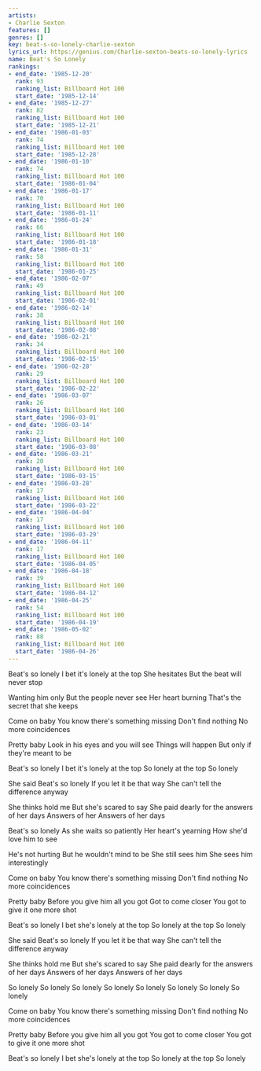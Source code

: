 ```yaml
---
artists:
- Charlie Sexton
features: []
genres: []
key: beat-s-so-lonely-charlie-sexton
lyrics_url: https://genius.com/Charlie-sexton-beats-so-lonely-lyrics
name: Beat's So Lonely
rankings:
- end_date: '1985-12-20'
  rank: 93
  ranking_list: Billboard Hot 100
  start_date: '1985-12-14'
- end_date: '1985-12-27'
  rank: 82
  ranking_list: Billboard Hot 100
  start_date: '1985-12-21'
- end_date: '1986-01-03'
  rank: 74
  ranking_list: Billboard Hot 100
  start_date: '1985-12-28'
- end_date: '1986-01-10'
  rank: 74
  ranking_list: Billboard Hot 100
  start_date: '1986-01-04'
- end_date: '1986-01-17'
  rank: 70
  ranking_list: Billboard Hot 100
  start_date: '1986-01-11'
- end_date: '1986-01-24'
  rank: 66
  ranking_list: Billboard Hot 100
  start_date: '1986-01-18'
- end_date: '1986-01-31'
  rank: 58
  ranking_list: Billboard Hot 100
  start_date: '1986-01-25'
- end_date: '1986-02-07'
  rank: 49
  ranking_list: Billboard Hot 100
  start_date: '1986-02-01'
- end_date: '1986-02-14'
  rank: 38
  ranking_list: Billboard Hot 100
  start_date: '1986-02-08'
- end_date: '1986-02-21'
  rank: 34
  ranking_list: Billboard Hot 100
  start_date: '1986-02-15'
- end_date: '1986-02-28'
  rank: 29
  ranking_list: Billboard Hot 100
  start_date: '1986-02-22'
- end_date: '1986-03-07'
  rank: 26
  ranking_list: Billboard Hot 100
  start_date: '1986-03-01'
- end_date: '1986-03-14'
  rank: 23
  ranking_list: Billboard Hot 100
  start_date: '1986-03-08'
- end_date: '1986-03-21'
  rank: 20
  ranking_list: Billboard Hot 100
  start_date: '1986-03-15'
- end_date: '1986-03-28'
  rank: 17
  ranking_list: Billboard Hot 100
  start_date: '1986-03-22'
- end_date: '1986-04-04'
  rank: 17
  ranking_list: Billboard Hot 100
  start_date: '1986-03-29'
- end_date: '1986-04-11'
  rank: 17
  ranking_list: Billboard Hot 100
  start_date: '1986-04-05'
- end_date: '1986-04-18'
  rank: 39
  ranking_list: Billboard Hot 100
  start_date: '1986-04-12'
- end_date: '1986-04-25'
  rank: 54
  ranking_list: Billboard Hot 100
  start_date: '1986-04-19'
- end_date: '1986-05-02'
  rank: 88
  ranking_list: Billboard Hot 100
  start_date: '1986-04-26'
---
```

Beat's so lonely
I bet it's lonely at the top
She hesitates
But the beat will never stop

Wanting him only
But the people never see
Her heart burning
That's the secret that she keeps

Come on baby
You know there's something missing
Don't find nothing
No more coincidences

Pretty baby
Look in his eyes and you will see
Things will happen
But only if they're meant to be

Beat's so lonely
I bet it's lonely at the top
So lonely at the top
So lonely

She said
Beat's so lonely
If you let it be that way
She can't tell the difference anyway

She thinks hold me
But she's scared to say
She paid dearly for the answers of her days
Answers of her
Answers of her days

Beat's so lonely
As she waits so patiently
Her heart's yearning
How she'd love him to see

He's not hurting
But he wouldn't mind to be
She still sees him
She sees him interestingly

Come on baby
You know there's something missing
Don't find nothing
No more coincidences

Pretty baby
Before you give him all you got
Got to come closer
You got to give it one more shot

Beat's so lonely
I bet she's lonely at the top
So lonely at the top
So lonely

She said
Beat's so lonely
If you let it be that way
She can't tell the difference anyway

She thinks hold me
But she's scared to say
She paid dearly for the answers of her days
Answers of her days
Answers of her days

So lonely
So lonely
So lonely
So lonely
So lonely
So lonely
So lonely
So lonely

Come on baby
You know there's something missing
Don't find nothing
No more coincidences

Pretty baby
Before you give him all you got
You got to come closer
You got to give it one more shot

Beat's so lonely
I bet she's lonely at the top
So lonely at the top
So lonely
